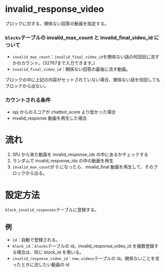 # invalid_response_video

ブロックに対する、関係ない回答の動画を指定する。

### `blocks`テーブルの invalid_max_count と invalid_final_video_id について

- `invalid_max_count`：`invalid_final_video_id`を関係ない話の何回目に流すかのカウント。(32767まで入力できます。)
- `invalid_final_video_id`：関係ない回答の最後に流す動画。

ブロックの中に上記の内容がセットされていない場合、関係ない話を何回してもブロックから出ない。

### カウントされる条件

- spj からのスコアが chatbot_score より低かった場合
- invalid_response 動画を再生した場合

# 流れ

1. SPJ から来た動画を invalid_response_ids の中にあるかチェックする
2. ランダムで invalid_response_ids の中の動画を再生
3. `invalid_max_count`が 0 になったら、invalid_final 動画を再生して、そのブロックから出る。

# 設定方法

`block_invalid_responses`テーブルに登録する。

## 例

- `id`：自動で登録される。
- `block_id`：`blocks`テーブルの id。invalid_response_video_id を複数登録する場合は、同じ block_id を用いる。
- `invalid_response_video_id`：`new_videos`テーブルの id。関係ないことを言ったときに流したい動画の id
